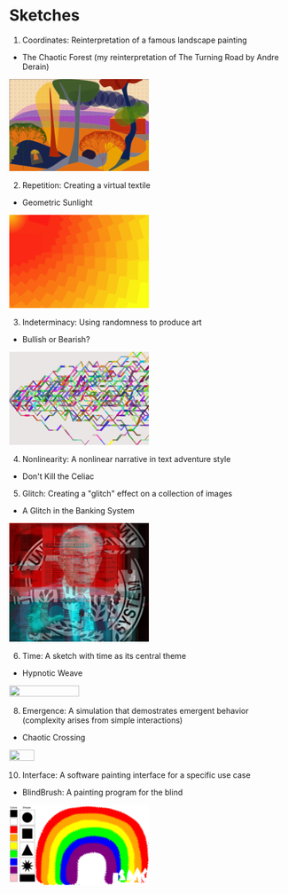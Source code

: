 # Sketches

1. Coordinates: Reinterpretation of a famous landscape painting
- The Chaotic Forest (my reinterpretation of The Turning Road by Andre Derain)
<img src="coordinates/dan-landscape.png" width="50%" height="50%">

2. Repetition: Creating a virtual textile
- Geometric Sunlight
<img src="repetition/repetition.png" width="50%" height="50%">

3. Indeterminacy: Using randomness to produce art
- Bullish or Bearish?
<img src="indeterminacy/random.png" width="50%" height="50%">

4. Nonlinearity: A nonlinear narrative in text adventure style
- Don't Kill the Celiac

5. Glitch: Creating a "glitch" effect on a collection of images 
- A Glitch in the Banking System
<img src="glitch/glitch.png" width="50%" height="50%">

6. Time: A sketch with time as its central theme
- Hypnotic Weave
<img src="time/time.gif" width="50%" height="50%">

8. Emergence: A simulation that demostrates emergent behavior (complexity arises from simple interactions)
- Chaotic Crossing
<img src="emergence/emergence.gif" height="30%" width="30%">

10. Interface: A software painting interface for a specific use case
- BlindBrush: A painting program for the blind
<img src="interface/blind-drawing.png" height="50%" width="50%">

